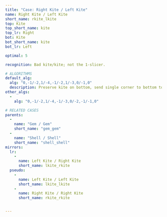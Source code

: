 ```yaml
---
title: "Case: Right Kite / Left Kite"
name: Right Kite / Left Kite
short_name: rkite_lkite
top: Kite
top_short_name: kite
top_lr: Right
bot: Kite
bot_short_name: kite
bot_lr: Left

optimal: 5

recognition: Bad kite/kite; not the 1-slicer.

# ALGORITHMS
default_alg:
  alg: "0,-1/-2,1/-4,-1/-2,1/-3,0/-1,0"
  description: Preserve kite on bottom, send single corner to bottom to form gem/gem.
other_algs:
  -
    alg: "0,-1/-2,1/-4,-1/-3,0/-2,-1/-1,0"

# RELATED CASES
parents:
  -
    name: "Gem / Gem"
    short_name: "gem_gem"
  -
    name: "Shell / Shell"
    short_name: "shell_shell"
mirrors:
  lr:
    -
      name: Left Kite / Right Kite
      short_name: lkite_rkite
  pseudo:
    -
      name: Left Kite / Left Kite
      short_name: lkite_lkite
    -
      name: Right Kite / Right Kite
      short_name: rkite_rkite


---
```


